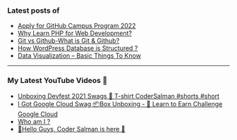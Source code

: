 ### Latest posts of 
<!-- BLOG-POST-LIST:START -->
- [Apply for GitHub Campus Program 2022](https://thetechtopics.com/careers/github/apply-for-github-campus-program-2022/)
- [Why Learn PHP for Web Development?](https://thetechtopics.com/web-develpment/why-learn-php-for-web-development/)
- [Git vs Github-What is Git &amp; Github?](https://thetechtopics.com/web-develpment/git-vs-github-what-is-git-github/)
- [How WordPress Database is Structured ?](https://thetechtopics.com/blogging/wordpress/how-wordpress-database-is-structured/)
- [Data Visualization – Basic Things To Know](https://thetechtopics.com/data-science/data-visualization-basic-things-to-know/)
<!-- BLOG-POST-LIST:END -->

<hr>

### My Latest YouTube Videos 🌱
<!-- YOUTUBE:START -->
- [Unboxing Devfest 2021 Swags  🎉  T-shirt  CoderSalman #shorts #short](https://www.youtube.com/watch?v=_R-d2t0wUFk)
- [I Got Google Cloud Swag 📦Box Unboxing - 🎉 Learn to Earn Challenge Google Cloud ](https://www.youtube.com/watch?v=SzW-XqDf4EY)
- [Who am I ? ](https://www.youtube.com/watch?v=MpizTuUpH30)
- [👋Hello Guys, Coder Salman is here 🚀](https://www.youtube.com/watch?v=1LCjCbuz9Ro)
<!-- YOUTUBE:END -->
